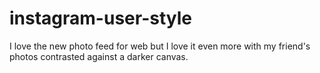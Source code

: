 instagram-user-style
====================

I love the new photo feed for web but I love it even more with my friend's photos contrasted against a darker canvas.